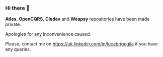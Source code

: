 ### Hi there 👋

**Atles**, **OpenCQRS**, **Cledev** and **Weapsy** repositories have been made private.

Apologies for any inconvenience caused.

Please, contact me on 
https://uk.linkedin.com/in/lucabriguglia if you have any queries.

<!--
**lucabriguglia/lucabriguglia** is a ✨ _special_ ✨ repository because its `README.md` (this file) appears on your GitHub profile.

Here are some ideas to get you started:

- 🔭 I’m currently working on ...
- 🌱 I’m currently learning ...
- 👯 I’m looking to collaborate on ...
- 🤔 I’m looking for help with ...
- 💬 Ask me about ...
- 📫 How to reach me: ...
- 😄 Pronouns: ...
- ⚡ Fun fact: ...
-->
